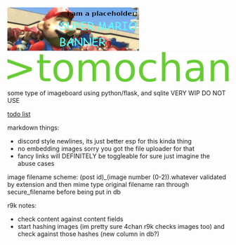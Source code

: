 ![silly mario banner that says "i am a placeholder: SUPER MARIO BANNER" and the picture is a bunch of fucked up marios in gm_construct](app/static/banners/placeholderbanner.png)
![tomochan](app/static/tomochan_wordmark.png)

some type of imageboard using python/flask, and sqlite
VERY WIP DO NOT USE

[todo list](https://github.com/users/stophman1/projects/1)

markdown things:
- discord style newlines, its just better esp for this kinda thing
- no embedding images sorry you got the file uploader for that
- fancy links will DEFINITELY be toggleable for sure just imagine the abuse cases

image filename scheme:
(post id)_(image number (0-2)).whatever
validated by extension and then mime type
original filename ran through secure_filename before being put in db


r9k notes:
- check content against content fields
- start hashing images (im pretty sure 4chan r9k checks images too) and check against those hashes (new column in db?)
